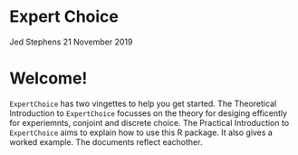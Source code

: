 Expert Choice
================
Jed Stephens
21 November 2019

<!-- README.md is generated from README.Rmd. Please edit README.Rmd to make changes. -->

# Welcome\!

`ExpertChoice` has two vingettes to help you get started. The
Theoretical Introduction to `ExpertChoice` focusses on the theory for
desiging efficently for experiemnts, conjoint and discrete choice. The
Practical Introduction to `ExpertChoice` aims to explain how to use this
R package. It also gives a worked example. The documents reflect
eachother.

